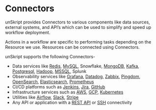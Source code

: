 # Connectors

unSkript provides Connectors to various components like data sources, external systems, and API’s which can be used to simplify and speed up workflow deployment.

Actions in a workflow are specific to performing tasks depending on the Resource we use. Resources can be connected using Connectors.

unSkript supports the following Connectors-

* Data services like [Redis](redis.md), [MySQL](mysql.md), Snowflake, [MongoDB](mongodb.md), [Kafka](apache-kafka.md), [Postgresql](postgres.md), [Hadoop](hadoop.md), [MSSQL](ms-sql.md), Splunk
* Observability services like [Grafana](grafana.md), [Datadog](datadog.md), [Zabbix](zabbix.md), [Pingdom](pingdom.md), [OpenSearch](opensearch.md), [Elasticsearch](elasticsearch.md), [Prometheus](prometheus.md)
* CI/CD platforms such as [Jenkins](jenkins.md), [Jira](jira.md), [GitHub](github.md)
* Infrastructure services such as [AWS](aws.md), [GCP](gcp.md), [Kubernetes](kubernetes.md)
* Utilities like [Airflow](airflow.md), [Slack](slack.md), [Stripe](stripe.md)
* Any API or application with a [REST API](rest.md) or [SSH](ssh.md) connectivity

